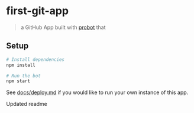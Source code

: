 # first-git-app

> a GitHub App built with [probot](https://github.com/probot/probot) that 

## Setup

```sh
# Install dependencies
npm install

# Run the bot
npm start
```

See [docs/deploy.md](docs/deploy.md) if you would like to run your own instance of this app.

Updated readme
